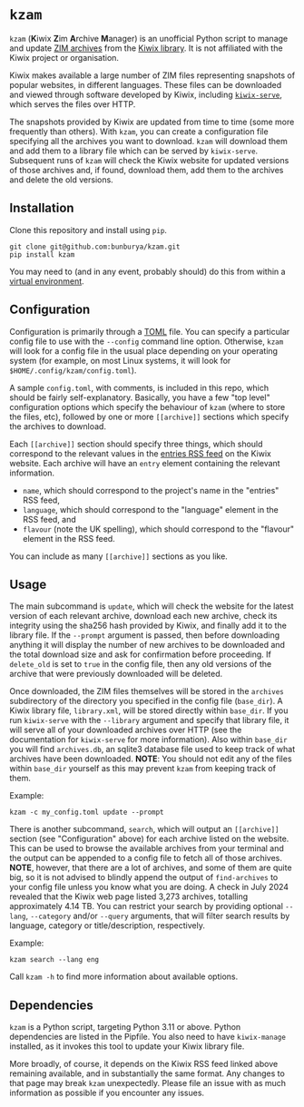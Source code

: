 # `kzam`

`kzam` (**K**iwix **Z**im **A**rchive **M**anager) is an unofficial Python script to manage and update
[ZIM archives](https://wiki.openzim.org/wiki/OpenZIM) from the
[Kiwix library](https://wiki.kiwix.org/wiki/Content_in_all_languages). It is not affiliated with the Kiwix project or
organisation.

Kiwix makes available a large number of ZIM files representing snapshots of popular websites, in different languages. These
files can be downloaded and viewed through software developed by Kiwix, including
[`kiwix-serve`](https://wiki.kiwix.org/wiki/Kiwix-serve), which serves the files over HTTP.

The snapshots provided by Kiwix are updated from time to time (some more frequently than others). With `kzam`, you can
create a configuration file specifying all the archives you want to download. `kzam` will download them and add them
to a library file which can be served by `kiwix-serve`. Subsequent runs of `kzam` will check the Kiwix website for
updated versions of those archives and, if found, download them, add them to the archives and delete the old
versions.

## Installation

Clone this repository and install using `pip`.

```shell
git clone git@github.com:bunburya/kzam.git
pip install kzam
```

You may need to (and in any event, probably should) do this from within a
[virtual environment](https://docs.python.org/3/tutorial/venv.html). 

## Configuration

Configuration is primarily through a [TOML](https://toml.io/en/) file. You can specify a particular config file to use
with the `--config` command line option. Otherwise, `kzam` will look for a config file in the usual place depending on
your operating system (for example, on most Linux systems, it will look for `$HOME/.config/kzam/config.toml`).

A sample `config.toml`, with comments, is included in this repo, which should be fairly self-explanatory. Basically, you
have a few "top level" configuration options which specify the behaviour of `kzam` (where to store the files, etc),
followed by one or more `[[archive]]` sections which specify the archives to download.

Each `[[archive]]` section should specify three things, which should correspond to the relevant values in the
[entries RSS feed](https://browse.library.kiwix.org/catalog/v2/entries) on the Kiwix website. Each archive will have an
`entry` element containing the relevant information.

- `name`, which should correspond to the project's name in the "entries" RSS feed,
- `language`, which should correspond to the "language" element in the RSS feed, and
- `flavour` (note the UK spelling), which should correspond to the "flavour" element in the RSS feed.

You can include as many `[[archive]]` sections as you like.

## Usage

The main subcommand is `update`, which will check the website for the latest version of each relevant archive, download
each new archive, check its integrity using the sha256 hash provided by Kiwix, and finally add it to the library file.
If the `--prompt` argument is passed, then before downloading anything it will display the number of new archives to be
downloaded and the total download size and ask for confirmation before proceeding. If `delete_old` is set to `true` in 
the config file, then any old versions of the archive that were previously downloaded will be deleted.

Once downloaded, the ZIM files themselves will be stored in the `archives` subdirectory of the directory you specified
in the config file (`base_dir`). A Kiwix library file, `library.xml`, will be stored directly within `base_dir`. If you
run `kiwix-serve` with the `--library` argument and specify that library file, it will serve all of your downloaded
archives over HTTP (see the documentation for `kiwix-serve` for more information). Also within `base_dir` you will find
`archives.db`, an sqlite3 database file used to keep track of what archives have been downloaded. **NOTE**: You should
not edit any of the files within `base_dir` yourself as this may prevent `kzam` from keeping track of them.

Example:
```shell
kzam -c my_config.toml update --prompt
```

There is another subcommand, `search`, which will output an `[[archive]]` section (see "Configuration" above) for
each archive listed on the website. This can be used to browse the available archives from your terminal and the output
can be appended to a config file to fetch all of those archives. **NOTE**, however, that there are a lot of archives,
and some of them are quite big, so it is not advised to blindly append the output of `find-archives` to your config file
unless you know what you are doing. A check in July 2024 revealed that the Kiwix web page listed 3,273 archives,
totalling approximately 4.14 TB. You can restrict your search by providing optional `--lang`, `--category` and/or
`--query` arguments, that will filter search results by language, category or title/description, respectively.

Example:
```shell
kzam search --lang eng
```

Call `kzam -h` to find more information about available options.

## Dependencies

`kzam` is a Python script, targeting Python 3.11 or above. Python dependencies are listed in the Pipfile. You also need
to have `kiwix-manage` installed, as it invokes this tool to update your Kiwix library file.

More broadly, of course, it depends on the Kiwix RSS feed linked above remaining available, and in substantially the
same format. Any changes to that page may break `kzam` unexpectedly. Please file an issue with as much information as
possible if you encounter any issues.